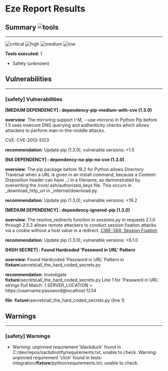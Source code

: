 
# Eze Report Results

## Summary  ![tools](https://img.shields.io/static/v1?style=plastic&label=Tools&message=1&color=blue)

---


![critical](https://img.shields.io/static/v1?style=plastic&label=critical&message=0&color=red)
![high](https://img.shields.io/static/v1?style=plastic&label=high&message=0&color=orange)
![medium](https://img.shields.io/static/v1?style=plastic&label=medium&message=1&color=yellow)
![low](https://img.shields.io/static/v1?style=plastic&label=low&message=1&color=lightgrey)



<b>Tools executed:</b>&nbsp;1


* Safety (unknown)


## Vulnerabilities
---

### [safety] Vulnerabilities

**[MEDIUM DEPENDENCY] : dependency-pip-medium-with-cve (1.3.0)**


**overview**: The mirroring support (-M, --use-mirrors) in Python Pip before 1.5 uses insecure DNS querying and authenticity checks which allows attackers to perform man-in-the-middle attacks.


CVE: CVE-2013-5123

**recommendation**: Update pip (1.3.0), vulnerable versions: <1.5






**[NA DEPENDENCY] : dependency-na-pip-no-cve (1.3.0)**


**overview**: The pip package before 19.2 for Python allows Directory Traversal when a URL is given in an install command, because a Content-Disposition header can have ../ in a filename, as demonstrated by overwriting the /root/.ssh/authorized_keys file. This occurs in _download_http_url in _internal/download.py.




**recommendation**: Update pip (1.3.0), vulnerable versions: <19.2






**[MEDIUM DEPENDENCY] : dependency-ignored-pip (1.3.0)**


**overview**: The resolve_redirects function in sessions.py in requests 2.1.0 through 2.5.3 allows remote attackers to conduct session fixation attacks via a cookie without a host value in a redirect. <a href="http://cwe.mitre.org/data/definitions/384.html">CWE-384: Session Fixation</a>




**recommendation**: Update pip (1.3.0), vulnerable versions: <6.1.0






**[HIGH SECRET] : Found Hardcoded 'Password in URL' Pattern**


**overview**: Found Hardcoded 'Password in URL' Pattern in __fixture__\secrets\all_the_hard_coded_secrets.py




**recommendation**: Investigate
 __fixture__\secrets\all_the_hard_coded_secrets.py
 Line 1 for 'Password in URL' strings
 Full Match: 1 SERVER_LOCATION =
 https://username:password@localhost:1234



**file**: __fixture__\secrets\all_the_hard_coded_secrets.py (line 1)





## Warnings
---

### [safety] Warnings
* Warning: unpinned requirement 'blackduck' found in C:/dev/repos/sacbdnotify/requirements.txt, unable to check.
  Warning: unpinned requirement 'click' found in tests-integration/__fixture__/python/requirements.txt, unable to check.